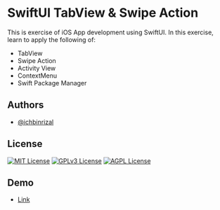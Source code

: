 
# SwiftUI TabView & Swipe Action

This is exercise of iOS App development using SwiftUI.
In this exercise, learn to apply the following of:

- TabView
- Swipe Action
- Activity View
- ContextMenu
- Swift Package Manager


## Authors

- [@ichbinrizal](https://github.com/ichbinrizal)


## License


[![MIT License](https://img.shields.io/badge/License-MIT-green.svg)](https://choosealicense.com/licenses/mit/)
[![GPLv3 License](https://img.shields.io/badge/License-GPL%20v3-yellow.svg)](https://opensource.org/licenses/)
[![AGPL License](https://img.shields.io/badge/license-AGPL-blue.svg)](http://www.gnu.org/licenses/agpl-3.0)


## Demo
- [Link](https://res.cloudinary.com/deljm4syl/video/upload/v1670062581/iswift/demo_-_01_qp9rfm.mp4)

